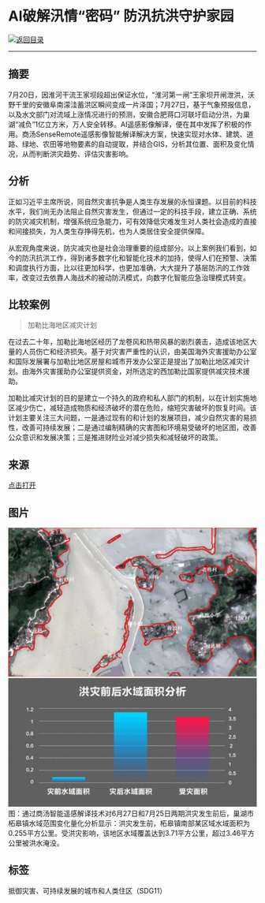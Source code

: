# AI破解汛情“密码” 防汛抗洪守护家园

[![返回目录](http://img.shields.io/badge/点击-返回目录-875A7B.svg?style=flat&colorA=8F8F8F)](/)

----------

## 摘要

7月20日，因淮河干流王家坝段超出保证水位，“淮河第一闸”王家坝开闸泄洪，沃野千里的安徽阜南濛洼蓄洪区瞬间变成一片泽国；7月27日，基于气象预报信息，以及水文部门对流域上涨情况进行的预测，安徽合肥蒋口河联圩启动分洪，为巢湖“减负”1亿立方米，万人安全转移。AI遥感影像解译，便在其中发挥了积极的作用。商汤SenseRemote遥感影像智能解译解决方案，快速实现对水体、建筑、道路、绿地、农田等地物要素的自动提取，并结合GIS，分析其位置、面积及变化情况，从而判断洪灾趋势、评估灾害影响。
## 分析

正如习近平主席所说，同自然灾害抗争是人类生存发展的永恒课题。以目前的科技水平，我们尚无办法阻止自然灾害发生，但通过一定的科技手段，建立正确、系统的防灾减灾机制，增强系统应急能力，可有效降低灾难发生对人类社会造成的直接和间接损失，为人类生存挣得先机，也为人类居住安全提供保障。

从宏观角度来说，防灾减灾也是社会治理重要的组成部分。以上案例我们看到，如今的防汛抗洪工作，得到诸多数字化和智能化技术的加持，使得人们在预警、决策和调度执行方面，比以往更加科学，也更加准确，大大提升了基层防汛的工作效率，改变过去依靠人海战术的被动防汛模式，向数字化智能应急治理模式转变。

## 比较案例

> 加勒比海地区减灾计划

在过去二十年，加勒比海地区经历了龙卷风和热带风暴的剧烈袭击，造成该地区大量的人员伤亡和经济损失。基于对灾害严重性的认识，由美国海外灾害援助办公室和国际发展署与加勒比地区房屋和城市开发办公室正是提出了加勒比地区减灾计划。由海外灾害援助办公室提供资金，对所选定的西加勒比国家提供减灾技术援助。

加勒比减灾计划的目的是建立一个持久的政府和私人部门的机制，以在计划实施地区减少伤亡，减轻造成物质和经济破坏的潜在危险，缩短灾害破坏的恢复时间。该计划主要关注三大问题，一是通过现有的和计划的发展项目，减少自然灾害的易损性，改善可持续发展；二是通过编制精确的灾害图和环境易受破坏的地区图，改善公众意识和发展决策；三是推进财险业对减少损失和减轻破坏的政策。


## 来源

<a href="https://mp.weixin.qq.com/s/NY6UZoATgwJ1i2Jd5-NiiA" target="_blank">点击打开</a>

## 图片

![图片](11.2.1.jpg)
![图片](11.2.2.jpg)
图：通过商汤智能遥感解译技术对6月27日和7月25日两期洪灾发生前后，巢湖市柘皋镇水域范围变化量化分析显示：洪灾发生前，柘皋镇南部某区域水域面积为0.255平方公里。受洪灾影响，该地区水域覆盖达到3.71平方公里，超过3.46平方公里被洪水淹没。


## 标签

抵御灾害、可持续发展的城市和人类住区（SDG11）


